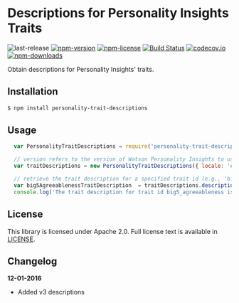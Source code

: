 # Descriptions for Personality Insights Traits
![last-release](https://img.shields.io/github/tag/personality-insights/trait-descriptions.svg)
[![npm-version](https://img.shields.io/npm/v/personality-trait-descriptions.svg)](https://www.npmjs.com/package/personality-trait-descriptions)
[![npm-license](https://img.shields.io/npm/l/personality-trait-descriptions.svg)](https://www.npmjs.com/package/personality-trait-descriptions)
[![Build Status](https://travis-ci.org/personality-insights/trait-descriptions.svg?branch=master)](https://travis-ci.org/personality-insights/trait-descriptions)
[![codecov.io](https://codecov.io/github/personality-insights/trait-descriptions/coverage.svg?branch=master)](https://codecov.io/github/personality-insights/trait-descriptions?branch=master)
[![npm-downloads](https://img.shields.io/npm/dm/personality-trait-descriptions.svg)](https://www.npmjs.com/package/personality-trait-descriptions)

Obtain descriptions for Personality Insights' traits.

## Installation

```sh
$ npm install personality-trait-descriptions
```

## Usage

```JavaScript
  var PersonalityTraitDescriptions = require('personality-trait-descriptions');

  // version refers to the version of Watson Personality Insights to use, v2 or v3
  var traitDescriptions = new PersonalityTraitDescriptions({ locale: 'es', version: 'v3' });

  // retrieve the trait description for a specified trait id (e.g., 'big5_agreeableness')
  var big5AgreeablenessTraitDescription  = traitDescriptions.description('big5_agreeableness');
  console.log('The trait description for trait id big5_agreeableness is ' + big5AgreeablenessTraitDescription);

  ```

## License

This library is licensed under Apache 2.0. Full license text is
available in [LICENSE](LICENSE).

## Changelog

__12-01-2016__
 * Added v3 descriptions
